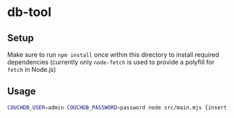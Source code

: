 # db-tool

## Setup

Make sure to run `npm install` once within this directory to install required dependencies (currently only `node-fetch` is used to provide a polyfill for `fetch` in Node.js)

## Usage

```bash
COUCHDB_USER=admin COUCHDB_PASSWORD=password node src/main.mjs {insert | drop}
```
